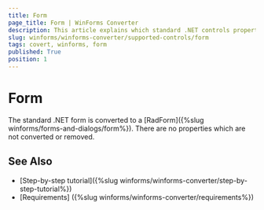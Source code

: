 ```yaml
---
title: Form
page_title: Form | WinForms Converter
description: This article explains which standard .NET controls properties are removed and which are replaced with similar equivalents. 
slug: winforms/winforms-converter/supported-controls/form
tags: covert, winforms, form
published: True
position: 1
---
```


# Form

The standard .NET form is converted to a [RadForm]({%slug winforms/forms-and-dialogs/form%}). There are no properties which are not converted or removed.

## See Also

* [Step-by-step tutorial]({%slug winforms/winforms-converter/step-by-step-tutorial%})
* [Requirements] ({%slug winforms/winforms-converter/requirements%})
